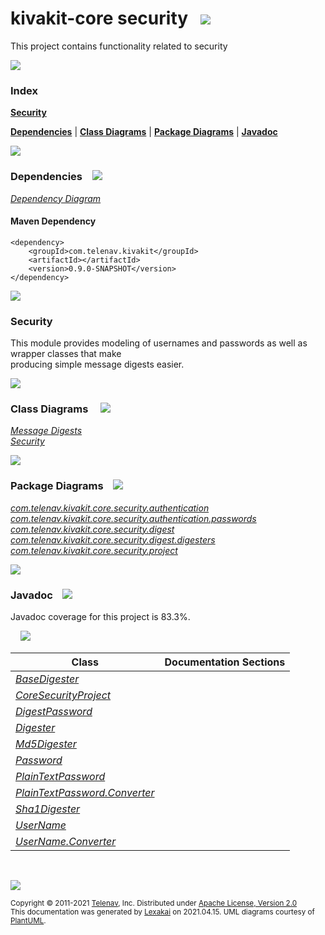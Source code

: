 # kivakit-core security &nbsp;&nbsp;![](https://www.kivakit.org/images/lock-40.png)

This project contains functionality related to security

![](https://www.kivakit.org/images/horizontal-line.png)

### Index

[**Security**](#security)  

[**Dependencies**](#dependencies) | [**Class Diagrams**](#class-diagrams) | [**Package Diagrams**](#package-diagrams) | [**Javadoc**](#javadoc)

![](https://www.kivakit.org/images/horizontal-line.png)

### Dependencies <a name="dependencies"></a> &nbsp;&nbsp; ![](https://www.kivakit.org/images/dependencies-40.png)

[*Dependency Diagram*](documentation/diagrams/dependencies.svg)

#### Maven Dependency

    <dependency>
        <groupId>com.telenav.kivakit</groupId>
        <artifactId></artifactId>
        <version>0.9.0-SNAPSHOT</version>
    </dependency>

![](https://www.kivakit.org/images/short-horizontal-line.png)

[//]: # (start-user-text)

### Security <a name = "security"></a>

This module provides modeling of usernames and passwords as well as wrapper classes that make  
producing simple message digests easier.

[//]: # (end-user-text)

![](https://www.kivakit.org/images/short-horizontal-line.png)

### Class Diagrams <a name="class-diagrams"></a> &nbsp; &nbsp; ![](https://www.kivakit.org/images/diagram-48.png)

[*Message Digests*](documentation/diagrams/diagram-security-digest.svg)  
[*Security*](documentation/diagrams/diagram-security.svg)  

![](https://www.kivakit.org/images/short-horizontal-line.png)

### Package Diagrams <a name="package-diagrams"></a> &nbsp;&nbsp; ![](https://www.kivakit.org/images/box-40.png)

[*com.telenav.kivakit.core.security.authentication*](documentation/diagrams/com.telenav.kivakit.core.security.authentication.svg)  
[*com.telenav.kivakit.core.security.authentication.passwords*](documentation/diagrams/com.telenav.kivakit.core.security.authentication.passwords.svg)  
[*com.telenav.kivakit.core.security.digest*](documentation/diagrams/com.telenav.kivakit.core.security.digest.svg)  
[*com.telenav.kivakit.core.security.digest.digesters*](documentation/diagrams/com.telenav.kivakit.core.security.digest.digesters.svg)  
[*com.telenav.kivakit.core.security.project*](documentation/diagrams/com.telenav.kivakit.core.security.project.svg)  

![](https://www.kivakit.org/images/short-horizontal-line.png)

### Javadoc <a name="javadoc"></a> &nbsp;&nbsp; ![](https://www.kivakit.org/images/books-40.png)

Javadoc coverage for this project is 83.3%.  
  
&nbsp; &nbsp;  ![](https://www.kivakit.org/images/meter-80-12.png)



| Class | Documentation Sections |
|---|---|
| [*BaseDigester*](https://telenav.github.io/kivakit-data/javadoc/kivakit.core.security/com/telenav/kivakit/core/security/digest/BaseDigester.html) |  |  
| [*CoreSecurityProject*](https://telenav.github.io/kivakit-data/javadoc/kivakit.core.security/com/telenav/kivakit/core/security/project/CoreSecurityProject.html) |  |  
| [*DigestPassword*](https://telenav.github.io/kivakit-data/javadoc/kivakit.core.security/com/telenav/kivakit/core/security/authentication/passwords/DigestPassword.html) |  |  
| [*Digester*](https://telenav.github.io/kivakit-data/javadoc/kivakit.core.security/com/telenav/kivakit/core/security/digest/Digester.html) |  |  
| [*Md5Digester*](https://telenav.github.io/kivakit-data/javadoc/kivakit.core.security/com/telenav/kivakit/core/security/digest/digesters/Md5Digester.html) |  |  
| [*Password*](https://telenav.github.io/kivakit-data/javadoc/kivakit.core.security/com/telenav/kivakit/core/security/authentication/Password.html) |  |  
| [*PlainTextPassword*](https://telenav.github.io/kivakit-data/javadoc/kivakit.core.security/com/telenav/kivakit/core/security/authentication/passwords/PlainTextPassword.html) |  |  
| [*PlainTextPassword.Converter*](https://telenav.github.io/kivakit-data/javadoc/kivakit.core.security/com/telenav/kivakit/core/security/authentication/passwords/PlainTextPassword.Converter.html) |  |  
| [*Sha1Digester*](https://telenav.github.io/kivakit-data/javadoc/kivakit.core.security/com/telenav/kivakit/core/security/digest/digesters/Sha1Digester.html) |  |  
| [*UserName*](https://telenav.github.io/kivakit-data/javadoc/kivakit.core.security/com/telenav/kivakit/core/security/authentication/UserName.html) |  |  
| [*UserName.Converter*](https://telenav.github.io/kivakit-data/javadoc/kivakit.core.security/com/telenav/kivakit/core/security/authentication/UserName.Converter.html) |  |  

[//]: # (start-user-text)



[//]: # (end-user-text)

<br/>

![](https://www.kivakit.org/images/horizontal-line.png)

<sub>Copyright &#169; 2011-2021 [Telenav](http://telenav.com), Inc. Distributed under [Apache License, Version 2.0](LICENSE)</sub>  
<sub>This documentation was generated by [Lexakai](https://github.com/Telenav/lexakai) on 2021.04.15. UML diagrams courtesy
of [PlantUML](http://plantuml.com).</sub>

